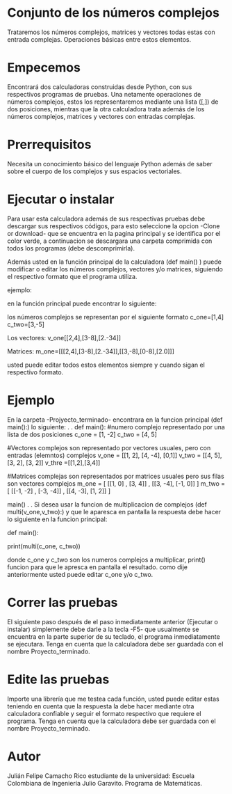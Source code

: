 # Conjunto de los números complejos
Trataremos los números complejos, matrices y vectores todas estas con entrada complejas. Operaciones básicas entre estos elementos.

# Empecemos
Encontrará dos calculadoras construidas desde Python, con sus respectivos programas de pruebas. Una netamente operaciones de números complejos, estos los representaremos mediante una lista ([,]) de dos posiciones, mientras que la otra calculadora trata además de los números complejos, matrices y vectores con entradas complejas.

# Prerrequisitos
Necesita un conocimiento básico del lenguaje Python además de saber sobre el cuerpo de los complejos y sus espacios vectoriales.

# Ejecutar o instalar
Para usar esta calculadora además de sus respectivas pruebas debe descargar sus respectivos códigos, para esto seleccione la opcion -Clone or download- que se encuentra en la pagina principal y se identifica por el color verde, a continuacion se descargara una carpeta comprimida con todos los programas (debe descomprimirla).

Además usted en la función principal de la calculadora (def main() ) puede modificar o editar los números complejos, vectores y/o matrices, siguiendo el respectivo formato que el programa utiliza.

ejemplo:

en la función principal puede encontrar lo siguiente:

los números complejos se representan por el siguiente formato
c_one=[1,4]
c_two=[3,-5]

Los vectores:
v_one[[2,4],[3-8],[2.-34]]

Matrices:
m_one=[[[2,4],[3-8],[2.-34]],[[3,-8],[0-8],[2.0]]]

usted puede editar todos estos elementos siempre y cuando sigan el respectivo formato.

# Ejemplo
En la carpeta -Projyecto_terminado- encontrara en la funcion principal (def main():) lo siguiente:
.
.
def main():
#numero complejo representado por una lista de dos posiciones
    c_one = [1, -2]
    c_two = [4, 5]

#Vectores complejos son representado por vectores usuales, pero con entradas (elemntos) complejos
    v_one = [[1, 2], [4, -4], [0,1]]
    v_two = [[4, 5], [3, 2], [3, 2]]
    v_thre =[[1,2],[3,4]]

#Matrices complejas son representados por matrices usuales pero sus filas son vectores complejos
    m_one = [ [[1, 0] , [3, 4]] , [[3, -4], [-1, 0]] ]
    m_two = [ [[-1, -2] , [-3, -4]] , [[4, -3], [1, 2]] ]
    
main()
.
. 
Si desea usar la funcion de multiplicacion de complejos (def multi(v_one,v_two):) y que le aparesca en pantalla la respuesta debe hacer lo siguiente en la funcion principal:

def main():

  print(multi(c_one, c_two))
  
 donde c_one y c_two son los numeros complejos a multiplicar, print() funcion para que le apresca en pantalla el resultado. como dije anteriormente usted puede editar c_one y/o c_two.  


# Correr las pruebas
El siguiente paso después de el paso inmediatamente anterior (Ejecutar o instalar) simplemente debe darle a la tecla -F5- que usualmente se encuentra en la parte superior de su teclado, el programa inmediatamente se ejecutara. Tenga en cuenta que la calculadora debe ser guardada con el nombre Proyecto_terminado.

# Edite las pruebas
Importe una librería que me testea cada función, usted puede editar estas teniendo en cuenta que la respuesta la debe hacer mediante otra calculadora confiable y seguir el formato respectivo que requiere el programa. Tenga en cuenta que la calculadora debe ser guardada con el nombre Proyecto_terminado.

# Autor
Julián Felipe Camacho Rico
estudiante de la universidad: Escuela Colombiana de Ingeniería Julio Garavito.
Programa de Matemáticas.


